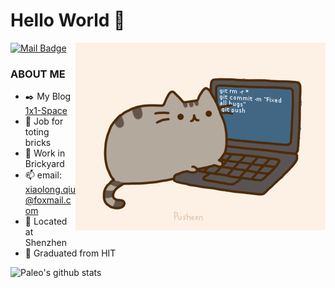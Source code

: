 # Hello World 👋
[![Mail Badge](https://img.shields.io/badge/Paleo-xiaolong.qiu%40foxmail.com-red)](mailto:xiaolong.qiu@foxmail.com)
<img align="right" alt="GIF" src="https://raw.githubusercontent.com/Paleozoic/paleozoic/main/sth/pusheencode.gif" />
### ABOUT ME

- ✒️ My Blog [1x1-Space](https://blog.1x1.space)
- 👹 Job for toting bricks
- 🍌 Work in Brickyard
- 📫 email: xiaolong.qiu@foxmail.com
- 🏡 Located at Shenzhen
- 🏢 Graduated from HIT




![Paleo's github stats](https://github-readme-stats.vercel.app/api?username=paleozoic&show_icons=true&theme=dracula)

